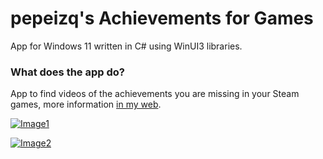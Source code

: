 # pepeizq's Achievements for Games

App for Windows 11 written in C# using WinUI3 libraries.

### What does the app do?

App to find videos of the achievements you are missing in your Steam games, more information [in my web](https://pepeizqapps.com/app/achievements-for-games/).

[![Image1](https://i.imgur.com/pcwS6z7.webp)](https://pepeizqapps.com/app/achievements-for-games/)

[![Image2](https://i.imgur.com/na2YlE4.webp)](https://pepeizqapps.com/app/achievements-for-games/)
